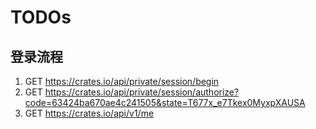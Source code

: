 # TODOs

## 登录流程

1. GET https://crates.io/api/private/session/begin
2. GET https://crates.io/api/private/session/authorize?code=63424ba670ae4c241505&state=T677x_e7Tkex0MyxpXAUSA
3. GET https://crates.io/api/v1/me
